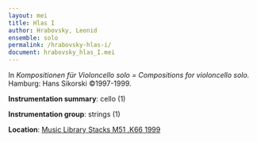 ```yaml
---
layout: mei
title: Hlas I 
author: Hrabovsky, Leonid
ensemble: solo
permalink: /hrabovsky-hlas-i/
document: hrabovsky_hlas_I.mei
---
```


In *Kompositionen für Violoncello solo = Compositions for violoncello solo.* Hamburg: Hans Sikorski ©1997-1999.

**Instrumentation summary**: cello (1)

**Instrumentation group**: strings (1)

**Location**: <a href="https://tufts.primo.exlibrisgroup.com/permalink/01TUN_INST/cdq0mo/alma991019011882103851" target="_blank">Music Library Stacks M51 .K66 1999</a>
